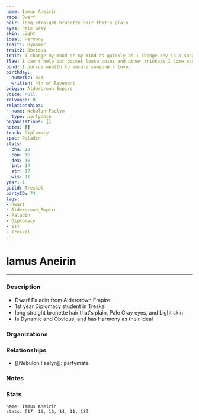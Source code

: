 ```yaml
---
name: Iamus Aneirin
race: Dwarf
hair: long straight brunette hair that's plain
eyes: Pale Gray
skin: Light
ideal: Harmony
trait1: Dynamic
trait2: Obvious
trait: I change my mood or my mind as quickly as I change key in a song.
flaw: I can't help but pocket loose coins and other trinkets I come across.
bond: I pursue wealth to secure someone's love.
birthday:
  numeric: 8/4
  written: 4th of Ravenent
origin: Aldercrown Empire
voice: null
relvance: 0
relationships:
- name: Nebulon Faelyn
  type: partymate
organizations: []
notes: []
track: Diplomacy
spec: Paladin
stats:
  cha: 18
  con: 16
  dex: 16
  int: 14
  str: 17
  wis: 11
year: 1
guild: Treskal
partyID: 74
tags:
- Dwarf
- Aldercrown_Empire
- Paladin
- Diplomacy
- 1st
- Treskal
---
```

# Iamus Aneirin
---
### Description
- Dwarf Paladin from Aldercrown Empire
- 1st year Diplomacy student in Treskal
- long straight brunette hair that's plain, Pale Gray eyes, and Light skin
- Is Dynamic and Obvious, and has Harmony as their ideal

### Organizations

### Relationships
- [[Nebulon Faelyn]]: partymate

### Notes

### Stats
```statblock
name: Iamus Aneirin
stats: [17, 16, 16, 14, 11, 18]
```